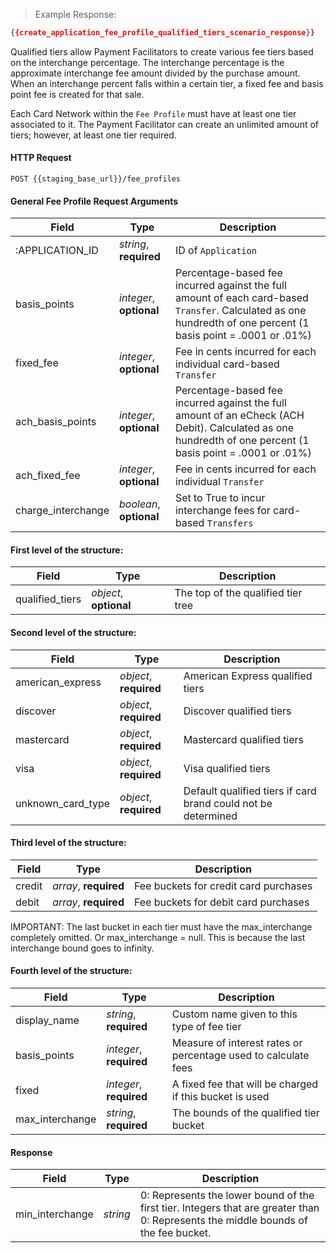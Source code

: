 > Example Response:

```json
{{create_application_fee_profile_qualified_tiers_scenario_response}}
```

Qualified tiers allow Payment Facilitators to create various fee tiers based on the interchange percentage. The interchange percentage is the approximate interchange fee amount divided by the purchase amount. When an interchange percent falls within a certain tier, a fixed fee and basis point fee is created for that sale.

Each Card Network within the `Fee Profile` must have at least one tier associated to it. The Payment Facilitator can create an unlimited amount of tiers; however, at least one tier required.


#### HTTP Request

`POST {{staging_base_url}}/fee_profiles`

#### General Fee Profile Request Arguments

Field | Type | Description
----- | ---- | -----------
:APPLICATION_ID | *string*, **required** | ID of `Application`
basis_points | *integer*, **optional** | Percentage-based fee incurred against the full amount of each card-based `Transfer`. Calculated as one hundredth of one percent (1 basis point = .0001 or .01%)
fixed_fee | *integer*, **optional** | Fee in cents incurred for each individual card-based `Transfer`
ach_basis_points | *integer*, **optional** | Percentage-based fee incurred against the full amount of an eCheck (ACH Debit). Calculated as one hundredth of one percent (1 basis point = .0001 or .01%)
ach_fixed_fee | *integer*, **optional** | Fee in cents incurred for each individual `Transfer`
charge_interchange | *boolean*, **optional** | Set to True to incur interchange fees for card-based `Transfers`

#### First level of the structure:
Field | Type | Description
----- | ---- | -----------
qualified_tiers | *object*, **optional** | The top of the qualified tier tree


#### Second level of the structure:
Field | Type | Description
----- | ---- | -----------
american_express | *object*, **required** | American Express qualified tiers
discover | *object*, **required** | Discover qualified tiers
mastercard | *object*, **required** | Mastercard qualified tiers
visa | *object*, **required** | Visa qualified tiers
unknown_card_type | *object*, **required** | Default qualified tiers if card brand could not be determined

#### Third level of the structure:
Field | Type | Description
----- | ---- | -----------
credit | *array*, **required** | Fee buckets for credit card purchases
debit | *array*, **required** | Fee buckets for debit card purchases


<aside class="notice">
IMPORTANT: The last bucket in each tier must have the max_interchange completely omitted. Or max_interchange = null. This is because the last interchange bound goes to infinity.
</aside>


#### Fourth level of the structure:
Field | Type | Description
----- | ---- | -----------
display_name | *string*, **required** | Custom name given to this type of fee tier
basis_points | *integer*, **required** | Measure of interest rates or percentage used to calculate fees
fixed | *integer*, **required** | A fixed fee that will be charged if this bucket is used
max_interchange | *string*, **required** | The bounds of the qualified tier bucket



#### Response
Field | Type | Description
----- | ---- | -----------
min_interchange | *string* | 0: Represents the lower bound of the first tier. Integers that are greater than 0: Represents the middle bounds of the fee bucket.
